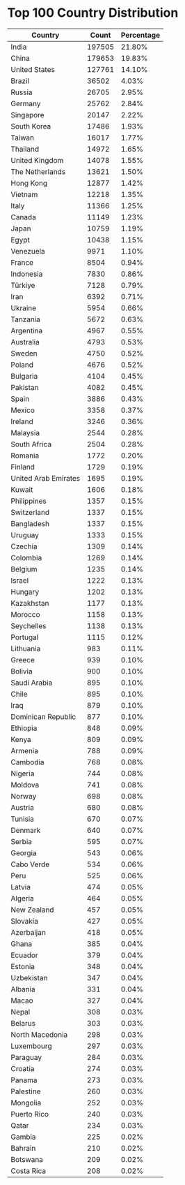 # Top 100 Country Distribution
| Country | Count | Percentage |
|----|----|----|
| India | 197505 | 21.80% |
| China | 179653 | 19.83% |
| United States | 127761 | 14.10% |
| Brazil | 36502 | 4.03% |
| Russia | 26705 | 2.95% |
| Germany | 25762 | 2.84% |
| Singapore | 20147 | 2.22% |
| South Korea | 17486 | 1.93% |
| Taiwan | 16017 | 1.77% |
| Thailand | 14972 | 1.65% |
| United Kingdom | 14078 | 1.55% |
| The Netherlands | 13621 | 1.50% |
| Hong Kong | 12877 | 1.42% |
| Vietnam | 12218 | 1.35% |
| Italy | 11366 | 1.25% |
| Canada | 11149 | 1.23% |
| Japan | 10759 | 1.19% |
| Egypt | 10438 | 1.15% |
| Venezuela | 9971 | 1.10% |
| France | 8504 | 0.94% |
| Indonesia | 7830 | 0.86% |
| Türkiye | 7128 | 0.79% |
| Iran | 6392 | 0.71% |
| Ukraine | 5954 | 0.66% |
| Tanzania | 5672 | 0.63% |
| Argentina | 4967 | 0.55% |
| Australia | 4793 | 0.53% |
| Sweden | 4750 | 0.52% |
| Poland | 4676 | 0.52% |
| Bulgaria | 4104 | 0.45% |
| Pakistan | 4082 | 0.45% |
| Spain | 3886 | 0.43% |
| Mexico | 3358 | 0.37% |
| Ireland | 3246 | 0.36% |
| Malaysia | 2544 | 0.28% |
| South Africa | 2504 | 0.28% |
| Romania | 1772 | 0.20% |
| Finland | 1729 | 0.19% |
| United Arab Emirates | 1695 | 0.19% |
| Kuwait | 1606 | 0.18% |
| Philippines | 1357 | 0.15% |
| Switzerland | 1337 | 0.15% |
| Bangladesh | 1337 | 0.15% |
| Uruguay | 1333 | 0.15% |
| Czechia | 1309 | 0.14% |
| Colombia | 1269 | 0.14% |
| Belgium | 1235 | 0.14% |
| Israel | 1222 | 0.13% |
| Hungary | 1202 | 0.13% |
| Kazakhstan | 1177 | 0.13% |
| Morocco | 1158 | 0.13% |
| Seychelles | 1138 | 0.13% |
| Portugal | 1115 | 0.12% |
| Lithuania | 983 | 0.11% |
| Greece | 939 | 0.10% |
| Bolivia | 900 | 0.10% |
| Saudi Arabia | 895 | 0.10% |
| Chile | 895 | 0.10% |
| Iraq | 879 | 0.10% |
| Dominican Republic | 877 | 0.10% |
| Ethiopia | 848 | 0.09% |
| Kenya | 809 | 0.09% |
| Armenia | 788 | 0.09% |
| Cambodia | 768 | 0.08% |
| Nigeria | 744 | 0.08% |
| Moldova | 741 | 0.08% |
| Norway | 698 | 0.08% |
| Austria | 680 | 0.08% |
| Tunisia | 670 | 0.07% |
| Denmark | 640 | 0.07% |
| Serbia | 595 | 0.07% |
| Georgia | 543 | 0.06% |
| Cabo Verde | 534 | 0.06% |
| Peru | 525 | 0.06% |
| Latvia | 474 | 0.05% |
| Algeria | 464 | 0.05% |
| New Zealand | 457 | 0.05% |
| Slovakia | 427 | 0.05% |
| Azerbaijan | 418 | 0.05% |
| Ghana | 385 | 0.04% |
| Ecuador | 379 | 0.04% |
| Estonia | 348 | 0.04% |
| Uzbekistan | 347 | 0.04% |
| Albania | 331 | 0.04% |
| Macao | 327 | 0.04% |
| Nepal | 308 | 0.03% |
| Belarus | 303 | 0.03% |
| North Macedonia | 298 | 0.03% |
| Luxembourg | 297 | 0.03% |
| Paraguay | 284 | 0.03% |
| Croatia | 274 | 0.03% |
| Panama | 273 | 0.03% |
| Palestine | 260 | 0.03% |
| Mongolia | 252 | 0.03% |
| Puerto Rico | 240 | 0.03% |
| Qatar | 234 | 0.03% |
| Gambia | 225 | 0.02% |
| Bahrain | 210 | 0.02% |
| Botswana | 209 | 0.02% |
| Costa Rica | 208 | 0.02% |
